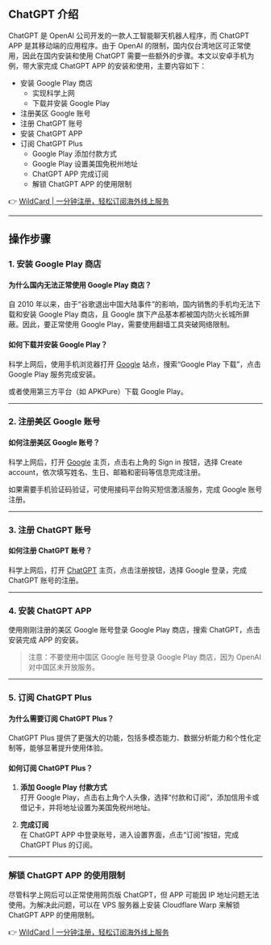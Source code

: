 ## ChatGPT 介绍

ChatGPT 是 OpenAI 公司开发的一款人工智能聊天机器人程序，而 ChatGPT APP 是其移动端的应用程序。由于 OpenAI 的限制，国内仅台湾地区可正常使用，因此在国内安装和使用 ChatGPT 需要一些额外的步骤。本文以安卓手机为例，带大家完成 ChatGPT APP 的安装和使用，主要内容如下：

- 安装 Google Play 商店
  - 实现科学上网
  - 下载并安装 Google Play
- 注册美区 Google 账号
- 注册 ChatGPT 账号
- 安装 ChatGPT APP
- 订阅 ChatGPT Plus
  - Google Play 添加付款方式
  - Google Play 设置美国免税州地址
  - ChatGPT APP 完成订阅
  - 解锁 ChatGPT APP 的使用限制

👉 [WildCard | 一分钟注册，轻松订阅海外线上服务](https://bit.ly/bewildcard)

---

## 操作步骤

### 1. 安装 Google Play 商店

#### 为什么国内无法正常使用 Google Play 商店？

自 2010 年以来，由于“谷歌退出中国大陆事件”的影响，国内销售的手机均无法下载和安装 Google Play 商店，且 Google 旗下产品基本都被国内防火长城所屏蔽。因此，要正常使用 Google Play，需要使用翻墙工具突破网络限制。

#### 如何下载并安装 Google Play？

科学上网后，使用手机浏览器打开 [Google](https://google.com) 站点，搜索“Google Play 下载”，点击 Google Play 服务完成安装。

或者使用第三方平台（如 APKPure）下载 Google Play。

---

### 2. 注册美区 Google 账号

#### 如何注册美区 Google 账号？

科学上网后，打开 [Google](https://google.com) 主页，点击右上角的 Sign in 按钮，选择 Create account，依次填写姓名、生日、邮箱和密码等信息完成注册。

如果需要手机验证码验证，可使用接码平台购买短信激活服务，完成 Google 账号注册。

---

### 3. 注册 ChatGPT 账号

#### 如何注册 ChatGPT 账号？

科学上网后，打开 [ChatGPT](https://bit.ly/bewildcard) 主页，点击注册按钮，选择 Google 登录，完成 ChatGPT 账号的注册。

---

### 4. 安装 ChatGPT APP

使用刚刚注册的美区 Google 账号登录 Google Play 商店，搜索 ChatGPT，点击安装完成 APP 的安装。

> 注意：不要使用中国区 Google 账号登录 Google Play 商店，因为 OpenAI 对中国区未开放服务。

---

### 5. 订阅 ChatGPT Plus

#### 为什么需要订阅 ChatGPT Plus？

ChatGPT Plus 提供了更强大的功能，包括多模态能力、数据分析能力和个性化定制等，能够显著提升使用体验。

#### 如何订阅 ChatGPT Plus？

1. **添加 Google Play 付款方式**  
   打开 Google Play，点击右上角个人头像，选择“付款和订阅”，添加信用卡或借记卡，并将地址设置为美国免税州地址。

2. **完成订阅**  
   在 ChatGPT APP 中登录账号，进入设置界面，点击“订阅”按钮，完成 ChatGPT Plus 的订阅。

---

### 解锁 ChatGPT APP 的使用限制

尽管科学上网后可以正常使用网页版 ChatGPT，但 APP 可能因 IP 地址问题无法使用。为解决此问题，可以在 VPS 服务器上安装 Cloudflare Warp 来解锁 ChatGPT APP 的使用限制。

👉 [WildCard | 一分钟注册，轻松订阅海外线上服务](https://bit.ly/bewildcard)